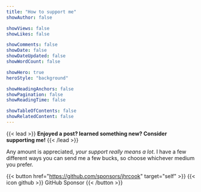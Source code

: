 ```yaml
---
title: "How to support me"
showAuthor: false

showViews: false
showLikes: false

showComments: false
showDate: false
showDateUpdated: false
showWordCount: false

showHero: true
heroStyle: "background"

showHeadingAnchors: false
showPagination: false
showReadingTime: false

showTableOfContents: false
showRelatedContent: false
---
```


{{< lead >}}
**Enjoyed a post? learned something new? Consider supporting me!**
{{< /lead >}}

Any amount is appreciated, *your support really means a lot*.
I have a few different ways you can send me a few bucks, so choose whichever medium you prefer.

<p>
    <script type="text/javascript" src="https://cdnjs.buymeacoffee.com/1.0.0/button.prod.min.js" data-name="bmc-button" data-slug="joshuacook" data-color="#FFDD00" data-emoji=""  data-font="Cookie" data-text="Buy me a coffee" data-outline-color="#000000" data-font-color="#000000" data-coffee-color="#ffffff" ></script>
</p>

<p>
    <script type='text/javascript' src='https://storage.ko-fi.com/cdn/widget/Widget_2.js'></script>
    <script type='text/javascript'>kofiwidget2.init('Support Me on Ko-fi', '#29abe0', 'X8X6UF4CB');kofiwidget2.draw();</script>
</p>

{{< button href="https://github.com/sponsors/jhrcook" target="self" >}}
    {{< icon github >}} GitHub Sponsor
{{< /button >}}

